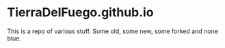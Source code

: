 # TierraDelFuego.github.io
This is a repo of various stuff. Some old, some new, some forked and none blue.
